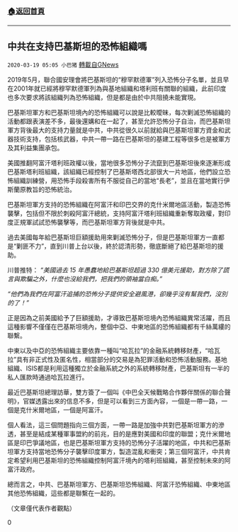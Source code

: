###  [:house:返回首頁](https://github.com/ourhimalayas/txt)
---

## 中共在支持巴基斯坦的恐怖組織嗎
`2020-03-19 05:05 小巴猪` [轉載自GNews](https://gnews.org/zh-hant/145109/)

2019年5月，聯合國安理會將巴基斯坦的“穆罕默德軍”列入恐怖分子名單，並且早在2001年就已經將穆罕默德軍列為與基地組織和塔利班有關聯的組織，此前印度也多次要求將該組織列為恐怖組織，但是都是由於中共阻撓未能實現。

巴基斯坦軍方和巴基斯坦境內的恐怖組織可以說是比較曖昧，每次剿滅恐怖組織的活動都跟表演差不多，最後還媾和在一起了，甚至允許恐怖分子自治，而巴基斯坦軍方背後最大的支持力量就是中共，中共從很久以前就給與巴基斯坦軍方資金和武器技術支持，包括核武器，中共一帶一路在巴基斯坦的基建工程等很多也是被軍方及其利益集團承包。

美國推翻阿富汗塔利班政權以後，當地很多恐怖分子流竄到巴基斯坦後來逐漸形成巴基斯塔利班組織，該組織已經控制了巴基斯塔西北部很大一片地區，他們設立恐怖組織訓練營，用恐怖手段殺害所有不服從自己的當地“長老”，並且在當地實行伊斯蘭原教旨的恐怖統治。

巴基斯坦軍方支持的恐怖組織在阿富汗和印巴交界的克什米爾地區活動，製造恐怖襲擊，包括但不限於刺殺阿富汗總統，支持阿富汗塔利班組織重新奪取政權，對印度正規軍試試恐怖襲擊等，而巴基斯坦軍方背後就是中共。

過去美國每年給巴基斯坦巨額援助用來剿滅恐怖分子，但是巴基斯坦軍方一直都是“剿匪不力”，直到川普上台以後，終於認清形勢，徹底斷絕了給巴基斯坦的援助。

川普推特： *“美國過去* *15* *年愚蠢地給巴基斯坦超過* *330* *億美元援助，對方除了謊言與欺騙之外，什麼也沒給我們，把我們的領袖當白痴。”*

*“他們為我們在阿富汗追捕的恐怖分子提供安全避風港，卻幾乎沒有幫我們，沒別的了！”*

正是因為之前美國給予了巨額援助，才導致巴基斯坦境內恐怖組織異常活躍，而且這種影響不僅僅在巴基斯坦境內，整個中亞、中東地區的恐怖組織都有千絲萬縷的聯繫。

中東以及中亞的恐怖組織主要依靠一種叫“哈瓦拉”的金融系統轉移財產，“哈瓦拉”具有非正式性及匿名性，相當部分的交易是為犯罪活動和恐怖活動服務。基地組織、ISIS都是利用這種獨立於金融系統之外的系統轉移財產，巴基斯坦有一半的私人匯款時通過哈瓦拉進行。

最近巴基斯坦總理訪華，雙方簽了一個叫《中巴全天候戰略合作夥伴關係的聯合聲明》，官媒透露出來的信息不多，但是可以看到三方面內容，一個是一帶一路，一個是克什米爾地區，一個是阿富汗。

個人看法，這三個問題指向三個方面，一帶一路是加強中共對巴基斯坦軍方的滲透，甚至是結成某種軍事盟約的前兆，目的是應對美國和印度的聯盟；克什米爾地區是印巴爭議地區，也是巴基斯坦軍方支持的恐怖分子活躍的地區，中共和巴基斯坦軍方支持當地恐怖分子襲擊印度軍方，製造混亂和衝突；第三個阿富汗，中共肯定希望利用巴基斯坦的恐怖組織控制阿富汗境內的塔利班組織，甚至控制未來的阿富汗政府。

總而言之，中共、巴基斯坦軍方、巴基斯坦恐怖組織、阿富汗恐怖組織、中東地區其他恐怖組織，這些都是聯繫在一起的。

（文章僅代表作者觀點）

0
